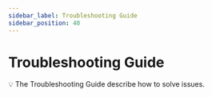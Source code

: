 ```yaml
---
sidebar_label: Troubleshooting Guide
sidebar_position: 40
---
```


# Troubleshooting Guide

💡 The Troubleshooting Guide describe how to solve issues.

